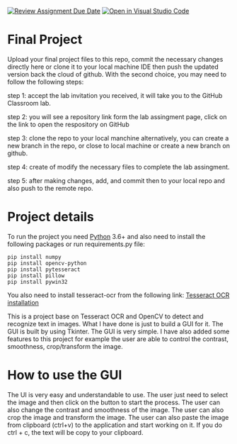 [![Review Assignment Due Date](https://classroom.github.com/assets/deadline-readme-button-24ddc0f5d75046c5622901739e7c5dd533143b0c8e959d652212380cedb1ea36.svg)](https://classroom.github.com/a/FI-MP__o)
[![Open in Visual Studio Code](https://classroom.github.com/assets/open-in-vscode-718a45dd9cf7e7f842a935f5ebbe5719a5e09af4491e668f4dbf3b35d5cca122.svg)](https://classroom.github.com/online_ide?assignment_repo_id=13019676&assignment_repo_type=AssignmentRepo)

# Final Project
Upload your final project files to this repo, commit the necessary changes directly here or clone it to your local machine IDE then push the updated version back the cloud of github. With the second choice, you may need to follow the following steps:

step 1: accept the lab invitation you received, it will take you to the GitHub Classroom lab.

step 2: you will see a repository link form the lab assingment page, click on the link to open the respository on GitHub

step 3: clone the repo to your local manchine alternatively, you can create a new branch in the repo, or close to local machine or create a new branch on github.

step 4: create of modify the necessary files to complete the lab assingment.

step 5: after making changes, add, and commit then to your local repo and also push to the remote repo.

# Project details

To run the project you need [Python](https://www.python.org/downloads/) 3.6+ and also need to install the following packages or run requirements.py file:
```
pip install numpy
pip install opencv-python
pip install pytesseract
pip install pillow
pip install pywin32
```
You also need to install tesseract-ocr from the following link:
[Tesseract OCR installation](https://tesseract-ocr.github.io/tessdoc/Installation.html)

This is a project base on Tesseract OCR and OpenCV to detect and recognize text in images. What
I have done is just to build a GUI for it. The GUI is built by using Tkinter. The GUI is very simple. I have also added some features to this project for example the user are able to control
the contrast, smoothness, crop/transform the image.

# How to use the GUI

The UI is very easy and understandable to use. The user just need to select the image and then
click on the button to start the process. The user can also change the contrast and smoothness
of the image. The user can also crop the image and transform the image. The user can also
paste the image from clipboard (ctrl+v) to the application and start working on it. If you do
ctrl + c, the text will be copy to your clipboard.